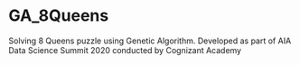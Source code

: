 # GA_8Queens
Solving 8 Queens puzzle using Genetic Algorithm. Developed as part of AIA Data Science Summit  2020 conducted by Cognizant Academy
